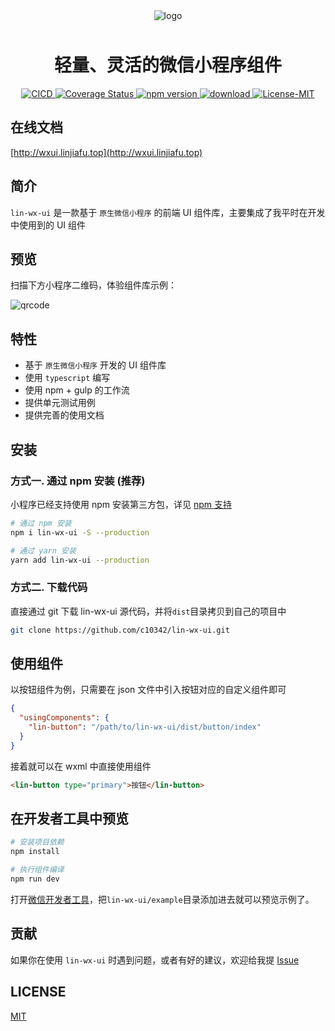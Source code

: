<div align='center' >
<img alt="logo" src="http://wxui.linjiafu.top/images/logo_sub.jpg" style="margin-bottom: 10px;"/>
<h1 style='font-weight: 700;'>轻量、灵活的微信小程序组件</h1>
</div>

<p align="center">
    <a href="https://travis-ci.org/c10342/lin-wx-ui">
      <img src="https://travis-ci.org/c10342/lin-wx-ui.svg?branch=master" alt='CICD'>
    </a>
    <a href='https://coveralls.io/github/c10342/lin-wx-ui?branch=master'>
      <img src='https://coveralls.io/repos/github/c10342/lin-wx-ui/badge.svg?branch=master' alt='Coverage Status' />
    </a>
    <a href="https://www.npmjs.org/package/lin-wx-ui">
      <img src="https://img.shields.io/npm/v/lin-wx-ui.svg" alt='npm version' />
    </a>
    <a href="https://npmcharts.com/compare/lin-wx-ui?minimal=true">
      <img src="http://img.shields.io/npm/dm/lin-wx-ui.svg" alt='download' />
    </a>
    <a href="LICENSE">
      <img src="https://img.shields.io/badge/License-MIT-yellow.svg" alt='License-MIT' />
    </a>
</p>

## 在线文档

[http://wxui.linjiafu.top](http://wxui.linjiafu.top)

## 简介

`lin-wx-ui` 是一款基于 `原生微信小程序` 的前端 UI 组件库，主要集成了我平时在开发中使用到的 UI 组件 

## 预览


扫描下方小程序二维码，体验组件库示例：

![qrcode](http://wxui.linjiafu.top/images/qrcode.jpg)


## 特性

- 基于 `原生微信小程序` 开发的 UI 组件库
- 使用 `typescript` 编写
- 使用 npm + gulp 的工作流
- 提供单元测试用例
- 提供完善的使用文档

## 安装

### 方式一. 通过 npm 安装 (推荐)

小程序已经支持使用 npm 安装第三方包，详见 [npm 支持](https://developers.weixin.qq.com/miniprogram/dev/devtools/npm.html?search-key=npm)

```bash
# 通过 npm 安装
npm i lin-wx-ui -S --production

# 通过 yarn 安装
yarn add lin-wx-ui --production

```

### 方式二. 下载代码

直接通过 git 下载 lin-wx-ui 源代码，并将`dist`目录拷贝到自己的项目中

```bash
git clone https://github.com/c10342/lin-wx-ui.git
```

## 使用组件

以按钮组件为例，只需要在 json 文件中引入按钮对应的自定义组件即可

```json
{
  "usingComponents": {
    "lin-button": "/path/to/lin-wx-ui/dist/button/index"
  }
}
```

接着就可以在 wxml 中直接使用组件

```html
<lin-button type="primary">按钮</lin-button>
```

## 在开发者工具中预览

```bash
# 安装项目依赖
npm install

# 执行组件编译
npm run dev
```

打开[微信开发者工具](https://mp.weixin.qq.com/debug/wxadoc/dev/devtools/download.html)，把`lin-wx-ui/example`目录添加进去就可以预览示例了。

## 贡献 

如果你在使用 `lin-wx-ui` 时遇到问题，或者有好的建议，欢迎给我提 [Issue](https://github.com/c10342/lin-wx-ui/issues)

## LICENSE

[MIT](LICENSE)
